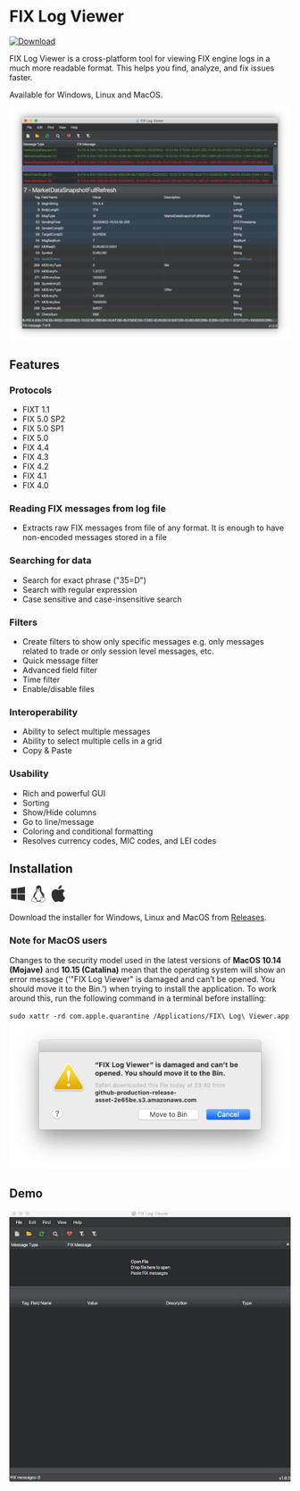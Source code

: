 # FIX Log Viewer
[![Download](https://img.shields.io/badge/Download-1.1.0-blue.svg)](https://github.com/apptastic-software/fix-log-viewer/releases/latest) 

FIX Log Viewer is a cross-platform tool for viewing FIX engine logs in a much more readable format. This helps you find, analyze, and fix issues faster.

Available for Windows, Linux and MacOS.
 
![FIX Log Viewer draw selection](/assets/screenshot1.png)

## Features
### Protocols
* FIXT 1.1
* FIX 5.0 SP2
* FIX 5.0 SP1
* FIX 5.0
* FIX 4.4
* FIX 4.3
* FIX 4.2
* FIX 4.1
* FIX 4.0

### Reading FIX messages from log file
* Extracts raw FIX messages from file of any format. It is enough to have non-encoded messages stored in a file

### Searching for data
* Search for exact phrase ("35=D")
* Search with regular expression
* Case sensitive and case-insensitive search

### Filters
* Create filters to show only specific messages e.g. only messages related to trade or only session level messages, etc.
* Quick message filter
* Advanced field filter
* Time filter
* Enable/disable files

### Interoperability
* Ability to select multiple messages
* Ability to select multiple cells in a grid
* Copy & Paste

### Usability
* Rich and powerful GUI
* Sorting
* Show/Hide columns
* Go to line/message
* Coloring and conditional formatting
* Resolves currency codes, MIC codes, and LEI codes



## Installation

[![Windows](/assets/windows.png)](https://github.com/apptastic-software/fix-log-viewer/releases/latest) [![Linux](/assets/linux.png)](https://github.com/apptastic-software/fix-log-viewer/releases/latest) [![Mac](/assets/mac.png)](https://github.com/apptastic-software/fix-log-viewer/releases/latest)

Download the installer for Windows, Linux and MacOS from [Releases][1].

### Note for MacOS users
Changes to the security model used in the latest versions of **MacOS 10.14 (Mojave)** and **10.15 (Catalina)** mean that the operating system will show an error message ('"FIX Log Viewer" is damaged and can’t be opened. You should move it to the Bin.') when trying to install the application. To work around this, run the following command in a terminal before installing:

`sudo xattr -rd com.apple.quarantine /Applications/FIX\ Log\ Viewer.app`
![MacOS warning](/assets/macos-warning.png)

## Demo
![FIX Log Viewer draw selection](/assets/screenshot2.gif)

[1]: https://github.com/apptastic-software/fix-log-viewer/releases/latest
